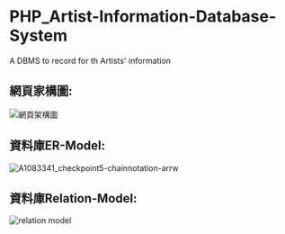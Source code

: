 # PHP_Artist-Information-Database-System
A DBMS to record for th Artists' information

## 網頁家構圖:
![網頁架構圖](https://user-images.githubusercontent.com/61927641/189306495-3966de37-04c7-4460-88aa-ad74781623fe.png)

## 資料庫ER-Model:
![A1083341_checkpoint5-chainnotation-arrw](https://user-images.githubusercontent.com/61927641/189306704-21434e1a-e775-4216-a5af-a0ba6bb6eaa9.jpg)

## 資料庫Relation-Model:
![relation model](https://user-images.githubusercontent.com/61927641/189306885-de7ba1a3-e112-4d51-ad98-24143f69df55.jpg)
